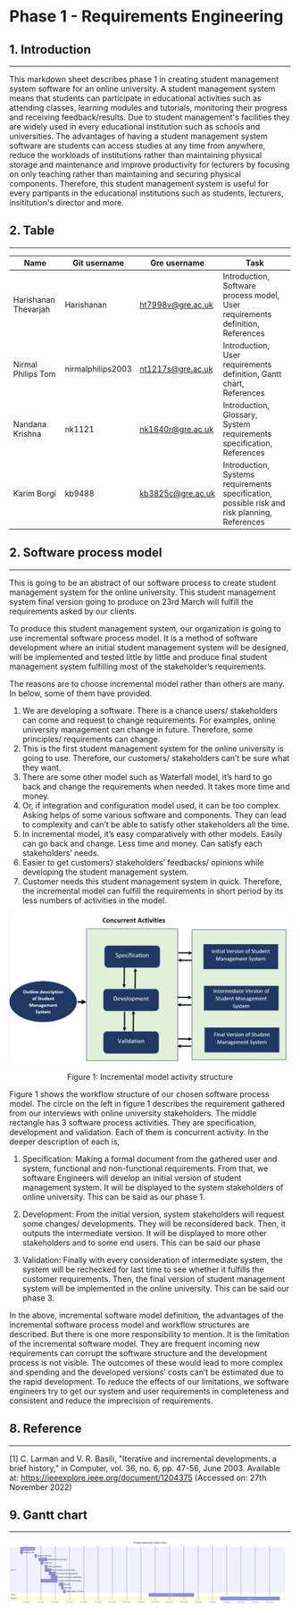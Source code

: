 # Phase 1 - Requirements Engineering

## **1. Introduction**
---
This markdown sheet describes phase 1 in creating student management system software for an online university. A student management system means that students can participate in educational activities such as attending classes, learning modules and tutorials, monitoring their progress and receiving feedback/results. Due to student management's facilities they are widely used in every educational institution such as schools and universities. The advantages of having a student management system software are students can access studies at any time from anywhere, reduce the workloads of institutions rather than maintaining physical storage and maintenance and improve productivity for lecturers by focusing on only teaching rather than maintaining and securing physical components. Therefore, this student management system is useful for every partipants in the educational institutions such as students, lecturers, insititution's director and more.


## **2. Table**
---
|Name|Git username|Gre username|Task|
|---|---|---|---|
|Harishanan Thevarjah|Harishanan|ht7998v@gre.ac.uk|Introduction, Software process model, User requirements definition, References|
|Nirmal Philips Tom|nirmalphilips2003|nt1217s@gre.ac.uk|Introduction, User requirements definition, Gantt chart, References|
|Nandana Krishna|nk1121|nk1640r@gre.ac.uk|Introduction, Glossary, System requirements specification, References|
|Karim Borgi|kb9488|kb3825c@gre.ac.uk|Introduction, Systems requirements specification, possible risk and risk planning, References|


## **2. Software process model**
---
This is going to be an abstract of our software process to create student management system for the online university. This student management system final version going to produce on 23rd March will fulfill the requirements asked by our clients.

To produce this student management system, our organization is going to use incremental software process model. It is a method of software development where an initial student management system will be designed, will be implemented and tested little by little and produce final student management system fulfilling most of the stakeholder’s requirements.

The reasons are to choose incremental model rather than others are many. In below, some of them have provided.

1.	We are developing a software. There is a chance users/ stakeholders can come and request to change requirements. For examples, online university management can change in future. Therefore, some principles/ requirements can change.
2.	This is the first student management system for the online university is going to use. Therefore, our customers/ stakeholders can’t be sure what they want.
3.	There are some other model such as Waterfall model, it’s hard to go back and change the requirements when needed. It takes more time and money.
4.	Or, if integration and configuration model used, it can be too complex. Asking helps of some various software and components. They can lead to complexity and can’t be able to satisfy other stakeholders all the time. 
5.	In incremental model, it’s easy comparatively with other models. Easily can go back and change. Less time and money. Can satisfy each stakeholders’ needs.
6.	Easier to get customers’/ stakeholders’ feedbacks/ opinions while developing the student management system.
7.	Customer needs this student management system in quick. Therefore, the incremental model can fulfill the requirements in short period by its less numbers of activities in the model.

![Figure 1: Incremental model workflow structure](Incremental%20image.jpg)
<center>Figure 1: Incremental model activity structure</center>

Figure 1 shows the workflow structure of our chosen software process model. The circle on the left in figure 1 describes the requirement gathered from our interviews with online university stakeholders. The middle rectangle has 3 software process activities. They are specification, development and validation. Each of them is concurrent activity. In the deeper description of each is,

1.	Specification: Making a formal document from the gathered user and system, functional and non-functional requirements. From that, we software Engineers will develop an initial version of student management system. It will be displayed to the system stakeholders of online university. This can be said as our phase 1.

2.	Development: From the initial version, system stakeholders will request some changes/ developments. They will be reconsidered back. Then, it outputs the intermediate version. It will be displayed to more other stakeholders and to some end users. This can be said our phase 
3.	Validation: Finally with every consideration of intermediate system, the system will be rechecked for last time to see whether it fulfills the customer requirements. Then, the final version of student management system will be implemented in the online university. This can be said our phase 3.

In the above, incremental software model definition, the advantages of the incremental software process model and workflow structures are described. But there is one more responsibility to mention. It is the limitation of the incremental software model. They are frequent incoming new requirements can corrupt the software structure and the development process is not visible. The outcomes of these would lead to more complex and spending and the developed versions’ costs can’t be estimated due to the rapid development. To reduce the effects of our limitations, we software engineers try to get our system and user requirements in completeness and consistent and reduce the imprecision of requirements.


## **8. Reference**
---
[1] C. Larman and V. R. Basili, "Iterative and incremental developments. a brief history," in Computer, vol. 36, no. 6, pp. 47-56, June 2003. Available at: https://ieeexplore.ieee.org/document/1204375 (Accessed on: 27th November 2022)


## **9. Gantt chart**
---
![Gantt chart for planning project](gantt_chart.svg)